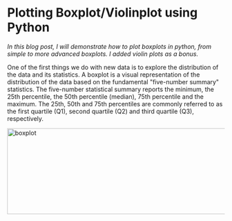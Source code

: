 # Plotting  Boxplot/Violinplot using Python

<em>In this blog post, I will demonstrate how to plot boxplots in python, from simple to more advanced boxplots.
I added violin plots as a bonus.</em>

One of the first things we do with new data is to explore the distribution of the data and its statistics. A boxplot is a visual representation of the distribution of the data based on the fundamental "five-number summary" statistics. The five-number statistical summary reports the minimum, the 25th percentile, the 50th percentile (median), 75th percentile and the maximum. The 25th, 50th and 75th percentiles are commonly referred to as the first quartile (Q1), second quartile (Q2) and third quartile (Q3), respectively.


<img class="alignnone  wp-image-60" src="https://rhondenewint.files.wordpress.com/2019/07/boxplot.jpg" alt="boxplot" width="541" height="199" />
